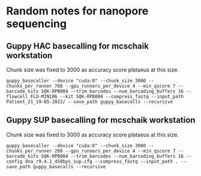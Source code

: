 # Random notes for nanopore sequencing
## Guppy HAC basecalling for mcschaik workstation
Chunk size was fixed to 3000 as accuracy score plataeus at this size. 
```
guppy_basecaller --device "cuda:0" --chunk_size 3000 --chunks_per_runner 768 --gpu_runners_per_device 4 --min_qscore 7 --barcode_kits SQK-RPB004 --trim_barcodes --num_barcoding_buffers 16 --flowcell FLO-MIN106 --kit SQK-RPB004 --compress_fastq --input_path Patient_21_19-05-2022/ --save_path guppy_basecalls --recursive
```

## Guppy SUP basecalling for mcschaik workstation
Chunk size was fixed to 3000 as accuracy score plataeus at this size. 
```
guppy_basecaller --device "cuda:0" --chunk_size 3000 --chunks_per_runner 200 --gpu_runners_per_device 4 --min_qscore 7 --barcode_kits SQK-RPB004 --trim_barcodes --num_barcoding_buffers 16 --config dna_r9.4.1_450bps_sup.cfg --compress_fastq --input_path . --save_path guppy_basecalls --recursive
```

